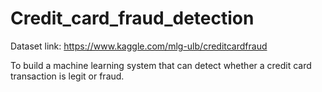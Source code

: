 # Credit_card_fraud_detection
Dataset link: https://www.kaggle.com/mlg-ulb/creditcardfraud

To build a machine learning system that can detect whether a credit card transaction is legit or fraud.

